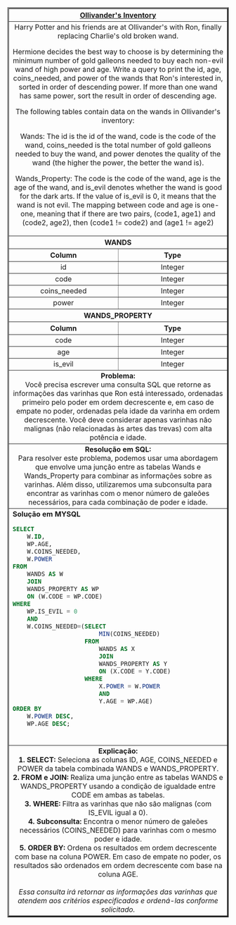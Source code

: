   <table width="100%" border="3" cellspacing="0" cellpadding="8">
    <tr>
      <th colspan="2"><a href="https://www.hackerrank.com/challenges/harry-potter-and-wands/">Ollivander's Inventory</a></th>
    </tr>
    
  <tr>
      <td colspan="2" align="center">Harry Potter and his friends are at Ollivander's with Ron, finally replacing Charlie's old broken wand.

Hermione decides the best way to choose is by determining the minimum number of gold galleons needed to buy each non-evil wand of high power and age. Write a query to print the id, age, coins_needed, and power of the wands that Ron's interested in, sorted in order of descending power. If more than one wand has same power, sort the result in order of descending age.

The following tables contain data on the wands in Ollivander's inventory:

Wands: The id is the id of the wand, code is the code of the wand, coins_needed is the total number of gold galleons needed to buy the wand, and power denotes the quality of the wand (the higher the power, the better the wand is). 

Wands_Property: The code is the code of the wand, age is the age of the wand, and is_evil denotes whether the wand is good for the dark arts. If the value of is_evil is 0, it means that the wand is not evil. The mapping between code and age is one-one, meaning that if there are two pairs, (code1, age1) and (code2, age2), then (code1 != code2) and (age1 != age2)<br>
    </td>
    </tr>

  <tr>
      <th colspan="2">WANDS</th>
  </tr>
  <tr>
      <th width="50%" align="center">Column</th>
      <th width="50%" align="center">Type</th>
  </tr>
    
  <tr>
      <td width="50%" align="center">id</td>
      <td width="50%" align="center">Integer</td>
  </tr>
    
  <tr>
      <td width="50%" align="center">code</td>
      <td width="50%" align="center">Integer</td>
  </tr>

  <tr>
      <td width="50%" align="center">coins_needed</td>
      <td width="50%" align="center">Integer</td>
  </tr>

  <tr>
      <td width="50%" align="center">power</td>
      <td width="50%" align="center">Integer</td>
  </tr>

  <tr>
      <th colspan="2">WANDS_PROPERTY</th>
  </tr>
  <tr>
      <th width="50%" align="center">Column</th>
      <th width="50%" align="center">Type</th>
  </tr>
    
  <tr>
      <td width="50%" align="center">code</td>
      <td width="50%" align="center">Integer</td>
  </tr>
    
  <tr>
      <td width="50%" align="center">age</td>
      <td width="50%" align="center">Integer</td>
  </tr>

  <tr>
      <td width="50%" align="center">is_evil</td>
      <td width="50%" align="center">Integer</td>
  </tr>
    
  <tr>
      <td colspan="2"  align="center"><b>Problema:</b><br>Você precisa escrever uma consulta SQL que retorne as informações das varinhas que Ron está interessado, ordenadas primeiro pelo poder em ordem decrescente e, em caso de empate no poder, ordenadas pela idade da varinha em ordem decrescente. Você deve considerar apenas varinhas não malignas (não relacionadas às artes das trevas) com alta potência e idade.</td>
  </tr>
    
  <tr>
      <td colspan="2"  align="center"><b>Resolução em SQL:</b><br>Para resolver este problema, podemos usar uma abordagem que envolve uma junção entre as tabelas Wands e Wands_Property para combinar as informações sobre as varinhas. Além disso, utilizaremos uma subconsulta para encontrar as varinhas com o menor número de galeões necessários, para cada combinação de poder e idade.
  </tr>
    
  <tr>
      <td colspan="2"  align="left">
        <b>Solução em MYSQL</b><br>
        
  ```sql
  SELECT 
      W.ID,
      WP.AGE,
      W.COINS_NEEDED,
      W.POWER 
  FROM 
      WANDS AS W
      JOIN 
      WANDS_PROPERTY AS WP
      ON (W.CODE = WP.CODE) 
  WHERE 
      WP.IS_EVIL = 0 
      AND 
      W.COINS_NEEDED=(SELECT 
                          MIN(COINS_NEEDED) 
                      FROM
                          WANDS AS X
                          JOIN 
                          WANDS_PROPERTY AS Y 
                          ON (X.CODE = Y.CODE) 
                      WHERE 
                          X.POWER = W.POWER 
                          AND 
                          Y.AGE = WP.AGE) 
  ORDER BY 
      W.POWER DESC, 
      WP.AGE DESC;
  ```
  <br>
    </td>
  </tr>
    
  <tr>
    <td colspan="2"  align="center">
    <b>Explicação:</b><br>
    <b>1. SELECT:</b> Seleciona as colunas ID, AGE, COINS_NEEDED e POWER da tabela combinada WANDS e WANDS_PROPERTY.<br>
    <b>2. FROM e JOIN:</b> Realiza uma junção entre as tabelas WANDS e WANDS_PROPERTY usando a condição de igualdade entre CODE em ambas as tabelas.<br>
    <b>3. WHERE:</b> Filtra as varinhas que não são malignas (com IS_EVIL igual a 0).<br>
    <b>4. Subconsulta:</b> Encontra o menor número de galeões necessários (COINS_NEEDED) para varinhas com o mesmo poder e idade.<br>
    <b>5. ORDER BY:</b> Ordena os resultados em ordem decrescente com base na coluna POWER. Em caso de empate no poder, os resultados são ordenados em ordem decrescente com base na coluna AGE.<br>
    <br>
    <i>Essa consulta irá retornar as informações das varinhas que atendem aos critérios especificados e ordená-las conforme solicitado.</i>
    </td>
  </tr>
    
  </table>
